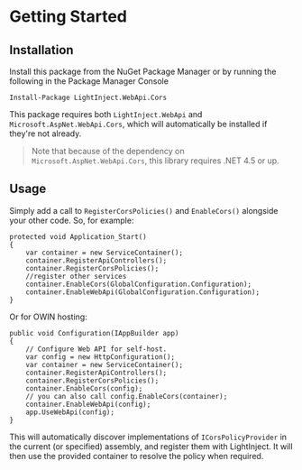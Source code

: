 # Getting Started

## Installation

Install this package from the NuGet Package Manager or by running the following in the Package Manager Console

```
Install-Package LightInject.WebApi.Cors
```

This package requires both `LightInject.WebApi` and `Microsoft.AspNet.WebApi.Cors`, which will automatically be installed if they're not already. 

> Note that because of the dependency on `Microsoft.AspNet.WebApi.Cors`, this library requires .NET 4.5 or up.

## Usage

Simply add a call to `RegisterCorsPolicies()` and `EnableCors()` alongside your other code. So, for example:

```
protected void Application_Start()
{
    var container = new ServiceContainer();
    container.RegisterApiControllers();
    container.RegisterCorsPolicies();
    //register other services
    container.EnableCors(GlobalConfiguration.Configuration);
    container.EnableWebApi(GlobalConfiguration.Configuration);              
}
```

Or for OWIN hosting:

```
public void Configuration(IAppBuilder app)
{                        
    // Configure Web API for self-host. 
    var config = new HttpConfiguration();
    var container = new ServiceContainer();
    container.RegisterApiControllers();
    container.RegisterCorsPolicies();
    container.EnableCors(config);
    // you can also call config.EnableCors(container);
    container.EnableWebApi(config);
    app.UseWebApi(config); 
}
```

This will automatically discover implementations of `ICorsPolicyProvider` in the current (or specified) assembly, and register them with LightInject. It will then use the provided container to resolve the policy when required.